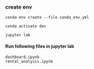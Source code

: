### create env

```conda env create --file conda_env.yml```

```conda activate dev```

```jupyter lab```

#### Run following files in jupyter lab

```
dashboard.ipynb
rental_analysis.ipynb
```